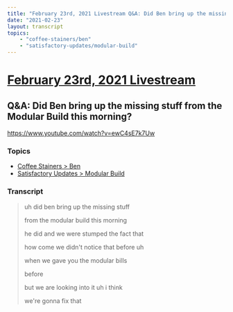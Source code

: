 ```yaml
---
title: "February 23rd, 2021 Livestream Q&A: Did Ben bring up the missing stuff from the Modular Build this morning?"
date: "2021-02-23"
layout: transcript
topics:
    - "coffee-stainers/ben"
    - "satisfactory-updates/modular-build"
---
```

# [February 23rd, 2021 Livestream](../2021-02-23.md)
## Q&A: Did Ben bring up the missing stuff from the Modular Build this morning?
https://www.youtube.com/watch?v=ewC4sE7k7Uw

### Topics
* [Coffee Stainers > Ben](../topics/coffee-stainers/ben.md)
* [Satisfactory Updates > Modular Build](../topics/satisfactory-updates/modular-build.md)

### Transcript

> uh did ben bring up the missing stuff
>
> from the modular build this morning
>
> he did and we were stumped the fact that
>
> how come we didn't notice that before uh
>
> when we gave you the modular bills
>
> before
>
> but we are looking into it uh i think
>
> we're gonna fix that
